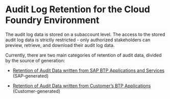 <!-- loioadaefa64228e49ddbe40c15f63a4f74b -->

# Audit Log Retention for the Cloud Foundry Environment

The audit log data is stored on a subaccount level. The access to the stored audit log data is strictly restricted - only authorized stakeholders can preview, retrieve, and download their audit log data.

Currently, there are two main categories of retention of audit data, divided by the source of generation:

-   [Retention of Audit Data written from SAP BTP Applications and Services](retention-of-audit-data-written-from-sap-btp-applications-and-services-3ea497f.md) \(SAP-generated\)

-   [Retention of Audit Data written from Customer’s BTP Applications](retention-of-audit-data-written-from-customer-s-btp-applications-9cf4217.md) \(Customer-generated\)


